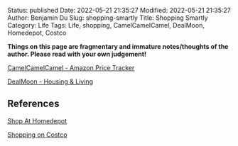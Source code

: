 Status: published
Date: 2022-05-21 21:35:27
Modified: 2022-05-21 21:35:27
Author: Benjamin Du
Slug: shopping-smartly
Title: Shopping Smartly
Category: Life
Tags: Life, shopping, CamelCamelCamel, DealMoon, Homedepot, Costco

**Things on this page are fragmentary and immature notes/thoughts of the author. Please read with your own judgement!**


[CamelCamelCamel - Amazon Price Tracker](https://camelcamelcamel.com/)

[DealMoon - Housing & Living](https://www.dealmoon.com/guide/cate/11)

## References

[Shop At Homedepot](https://www.legendu.net/misc/blog/shop-at-homedepot/)

[Shopping on Costco](https://www.legendu.net/misc/blog/shopping-on-costco/)
